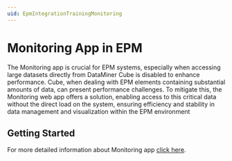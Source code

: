 ```yaml
---
uid: EpmIntegrationTrainingMonitoring
---
```


# Monitoring App in EPM

The Monitoring app is crucial for EPM systems, especially when accessing large datasets directly from DataMiner Cube is disabled to enhance performance. Cube, when dealing with EPM elements containing substantial amounts of data, can present performance challenges. To mitigate this, the Monitoring web app offers a solution, enabling access to this critical data without the direct load on the system, ensuring efficiency and stability in data management and visualization within the EPM environment

## Getting Started

For more detailed information about Monitoring app [click here](xref:The_Monitoring_app_user_interface).
